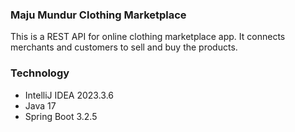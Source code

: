 ### Maju Mundur Clothing Marketplace
This is a REST API for online clothing marketplace app. It connects merchants and customers to sell and buy the products. 

### Technology
- IntelliJ IDEA 2023.3.6
- Java 17
- Spring Boot 3.2.5
